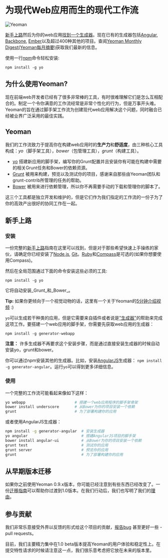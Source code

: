 # 为现代Web应用而生的现代工作流

<p class="toolset">
<img src="https://raw.github.com/yeoman/yeoman.io/gh-pages/assets/img/yeoman-horizontal.gif" alt="Yeoman">
</p>

<p class="strapline">
<a href="http://yeoman.io/gettingstarted.html">新手上路</a>然后为你的web应用<a href="http://yeoman.io/community-generators.html">找到一个生成器</a>。现在已有的生成器包括<a href="https://github.com/yeoman/generator-angular">Angular</a>, <a href="https://github.com/yeoman/generator-backbone">Backbone</a>, <a href="https://github.com/yeoman/generator-ember">Ember</a>以及超过400种其他的项目。查阅<a href="http://updates.html5rocks.com/tag/front-end">Yeoman Monthly Digest(Yeoman每月摘要)</a>获取我们最新的信息。
</p>
<p class="strapline oneline">使用一行<a href="http://npmjs.org">npm</a>命令轻松安装:</p>

```
npm install -g yo
```

## 为什么使用Yeoman?

现在前端web开发者已经有了很多非常棒的工具，有时很难理解它们是怎么互相配合的。制定一个令你满意的工作流经常是非常个性化的行为，但是万事开头难。Yeoman的旨在通过脚手架工作流为创建现代web应用解决这个问题，同时融合已经被业界广泛采用的最佳实践。

## Yeoman

我们的工作流致力于提高你在构建web应用时的**生产力**和**舒适度**，由三种核心工具构成：*yo*（脚手架工具），*bower*（包管理工具），*grunt*（构建工具）。

<ul class="tools-list">
<li class="yoyo"><a href="https://github.com/yeoman/yo">yo</a> 搭建新应用的脚手架，编写你的Grunt配置并且安装你有可能在构建中需要的相关Grunt任务和Bower的依赖资源。</li>

<li class="gruntjs"><a href="http://gruntjs.com">Grunt</a> 被用来构建，预览以及测试你的项目，感谢来自那些由Yeoman团队和grunt-contrib所管理的任务的帮助。</li>

<li class="bower"><a href="http://bower.io">Bower</a> 被用来进行依赖管理，所以你不再需要手动的下载和管理你的脚本了。</li>
</ul>

这三个工具都是独立开发和维护的，但是它们作为我们指定的工作流的一份子为了你的高效产出很好的协同工作在一起。

## 新手上路

### 安装

一份完整的[新手上路](https://github.com/yeoman/yeoman/wiki/Getting-Started)指南在这里可以找到，但是对于那些希望快速上手操练的家伙，请确定你已经安装了[Node.js](http://nodejs.org), [Git](http://git-scm.org)。[Ruby](http://ruby-lang.org)和[Compass](http://compass-style.org/install)是可选的(如果你想要使用Compass)。

然后在全局范围通过下面的命令安装这些必须的工具:

```
npm install -g yo
```

它将自动安装_Grunt_和_Bower_。

**Tip:** 如果你更倾向于一个视觉动物的话，这里有一个关于Yeoman的[5分钟介绍视频](http://www.youtube.com/watch?feature=player_embedded&v=zBt2g9ekiug) :)

`yo`可以生成若干种类的应用，但是它需要来自插件或者说是["生成器"](http://yeoman.io/community-generators.html)的帮助来完成这项工作。要搭建一个web应用的脚手架，你需要先获取web应用的生成器：

```
npm install -g generator-webapp
```

**注意：** 许多生成器不再要求这个安装步骤，而是通过直接安装生成器的时候自动安装yo，grunt和bower。

你可以通过npm安装其他的生成器。比如，安装[AngularJS](http://angularjs.org)生成器： `npm install -g generator-angular`。运行`yo`可以得到更多详细信息。

### 使用

一个完整的工作流可能看起来像如下这样：

```sh
yo webapp                      # 搭建一个web应用程序的脚手架骨架
bower install underscore       # 从Bower为你的项目安装一个依赖
grunt                          # 为了部署构建你的应用
```

或者使用AngularJS生成器：

```sh
npm install -g generator-angular  # 安装生成器
yo angular                        # 搭建AngularJS项目的脚手架
bower install angular-ui          # 从Bower为你的项目安装一个依赖
grunt test                        # 测试你的应用
grunt server                      # 预览你的应用
grunt                             # 为了部署构建你的应用
```

## 从早期版本迁移

如果你之前使用Yeoman 0.9.x版本，你可能已经注意到有些东西已经改变了。一份[迁移指南](https://github.com/yeoman/yeoman/wiki/Migrate-from-0.9.6-to-1.0)可以帮助你过渡到1.0版本。在我们行动后，我们也写明了我们的[理由](https://github.com/yeoman/yeoman/wiki/The-Road-to-1.0)。

## 参与贡献

我们非常乐意接受外界以反馈的形式给这个项目的贡献，[报告bug](https://github.com/yeoman/yeoman) 甚至更好一些 - pull requests。

目前，我们主要精力集中在1.0 beta版本提高Yeoman的用户体验和稳定性上。在提交特性请求的时候请注意这一点，我们很乐意考虑把它放在未来的版本里。

